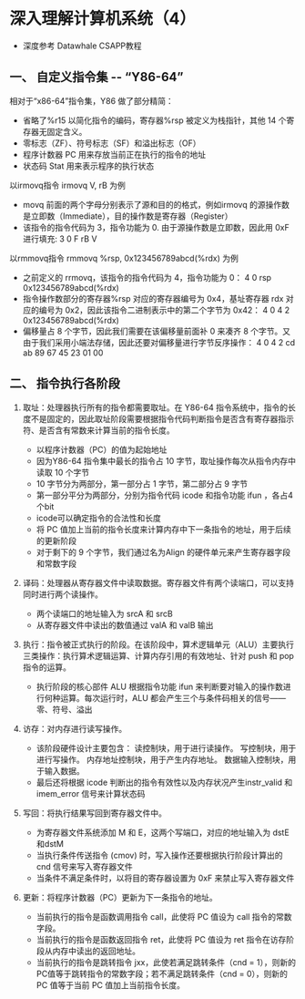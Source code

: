 # 深入理解计算机系统（4）

- 深度参考 Datawhale CSAPP教程

## 一、 自定义指令集 -- “Y86-64”
相对于“x86-64”指令集，Y86 做了部分精简：
- 省略了%r15 以简化指令的编码，寄存器%rsp 被定义为栈指针，其他 14 个寄存器无固定含义。
- 零标志（ZF）、符号标志（SF）和溢出标志（OF）
- 程序计数器 PC 用来存放当前正在执行的指令的地址
- 状态码 Stat 用来表示程序的执行状态

以irmovq指令   irmovq V, rB  为例
- movq 前面的两个字母分别表示了源和目的的格式，例如irmovq 的源操作数是立即数（Immediate），目的操作数是寄存器（Register）
- 该指令的指令代码为 3，指令功能为 0. 由于源操作数是立即数，因此用 0xF 进行填充:
    3 0 F rB V 

以rmmovq指令  rmmovq %rsp, 0x123456789abcd(%rdx) 为例
- 之前定义的 rrmovq，该指令的指令代码为 4，指令功能为 0：
    4 0 rsp  0x123456789abcd(%rdx)
- 指令操作数部分的寄存器%rsp 对应的寄存器编号为 0x4，基址寄存器 rdx 对应的编号为 0x2，因此该指令二进制表示中的第二个字节为 0x42：
    4 0 4 2  0x123456789abcd(%rdx)
- 偏移量占 8 个字节，因此我们需要在该偏移量前面补 0 来凑齐 8 个字节。又由于我们采用小端法存储，因此还要对偏移量进行字节反序操作：
    4 0 4 2 cd ab 89 67 45 23 01 00


## 二、 指令执行各阶段
1. 取址：处理器执行所有的指令都需要取址。在 Y86-64 指令系统中，指令的长度不是固定的，因此取址阶段需要根据指令代码判断指令是否含有寄存器指示符、是否含有常数来计算当前的指令长度。
    - 以程序计数器（PC）的值为起始地址
    - 因为Y86-64 指令集中最长的指令占 10 字节，取址操作每次从指令内存中读取 10 个字节
    - 10 字节分为两部分，第一部分占 1 字节，第二部分占 9 字节
    - 第一部分平分为两部分，分别为指令代码 icode 和指令功能 ifun ，各占4个bit
    - icode可以确定指令的合法性和长度
    - 将 PC 值加上当前的指令长度来计算内存中下一条指令的地址，用于后续的更新阶段
    - 对于剩下的 9 个字节，我们通过名为Align 的硬件单元来产生寄存器字段和常数字段

2. 译码：处理器从寄存器文件中读取数据。寄存器文件有两个读端口，可以支持同时进行两个读操作。
    - 两个读端口的地址输入为 srcA 和 srcB
    - 从寄存器文件中读出的数值通过 valA 和 valB 输出

3. 执行：指令被正式执行的阶段。在该阶段中，算术逻辑单元（ALU）主要执行三类操作：执行算术逻辑运算、计算内存引用的有效地址、针对 push 和 pop指令的运算。
    - 执行阶段的核心部件 ALU 根据指令功能 ifun 来判断要对输入的操作数进行何种运算。每次运行时，ALU 都会产生三个与条件码相关的信号——零、符号、溢出
    

4. 访存：对内存进行读写操作。
    - 该阶段硬件设计主要包含：
        读控制块，用于进行读操作。
        写控制块，用于进行写操作。
        内存地址控制块，用于产生内存地址。
        数据输入控制块，用于输入数据。
    - 最后还将根据 icode 判断出的指令有效性以及内存状况产生instr_valid 和 imem_error 信号来计算状态码
    
5. 写回：将执行结果写回到寄存器文件中。
    - 为寄存器文件系统添加 M 和 E，这两个写端口，对应的地址输入为 dstE 和dstM
    - 当执行条件传送指令 (cmov) 时，写入操作还要根据执行阶段计算出的 cnd 信号来写入寄存器文件
    - 当条件不满足条件时，以将目的寄存器设置为 0xF 来禁止写入寄存器文件
    
6. 更新：将程序计数器（PC）更新为下一条指令的地址。
    - 当前执行的指令是函数调用指令 call，此使将 PC 值设为 call 指令的常数字段。
    - 当前执行的指令是函数返回指令 ret，此使将 PC 值设为 ret 指令在访存阶段从内存中读出的返回地址。
    - 当前执行的指令是跳转指令 jxx，此使若满足跳转条件（cnd = 1），则新的 PC值等于跳转指令的常数字段；若不满足跳转条件（cnd = 0），则新的 PC 值等于当前 PC 值加上当前指令长度。





